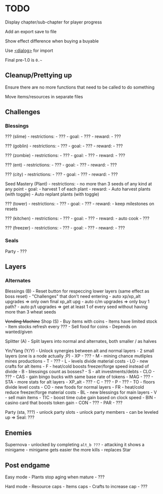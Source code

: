 # TODO #

Display chapter/sub-chapter for player progress

Add an export save to file

Show effect difference when buying a buyable

Use [\<dialog\>](https://developer.mozilla.org/en-US/docs/Web/HTML/Element/dialog) for import

Final pre-1.0 is `0.~`

## Cleanup/Prettying up ##

Ensure there are no more functions that need to be called to do something

Move items/resources in separate files

## Challenges ##

### Blessings ###

??? (slime)
    - restrictions:
        - ???
    - goal:
        - ???
    - reward:
        - ???

??? (goblin)
    - restrictions:
        - ???
    - goal:
        - ???
    - reward:
        - ???

??? (zombie)
    - restrictions:
        - ???
    - goal:
        - ???
    - reward:
        - ???

??? (ent)
    - restrictions:
        - ???
    - goal:
        - ???
    - reward:
        - ???

??? (city)
    - restrictions:
        - ???
    - goal:
        - ???
    - reward:
        - ???

Seed Mastery (Plant)
    - restrictions:
        - no more than 3 seeds of any kind at any point
    - goal:
        - harvest 1 of each plant
    - reward:
        - Auto harvest plants (with toggle)
        - Auto replant plants (with toggle)

??? (tower)
    - restrictions:
        - ???
    - goal:
        - ???
    - reward:
        - keep milestones on resets

??? (kitchen)
    - restrictions:
        - ???
    - goal:
        - ???
    - reward:
        - auto cook
        - ???

??? (freezer)
    - restrictions:
        - ???
    - goal:
        - ???
    - reward:
        - ???

### Seals ###

Party
    - ???

## Layers ##

### Alternates ###

Blessings (B)
    - Reset button for respeccing lower layers (same effect as boss reset)
    - "Challenges" that don't need entering
        - auto xp/xp_alt upgrades => only own final xp_alt upg
        - auto c/m upgrades => only buy 1 path?
        - auto p/t upgrades => get at least 1 of every seed without having more than 3 wheat seeds

~~Vending Machine~~ Shop (S)
    - Buy items with coins
    - Items have limited stock
    - Item stocks refresh every ???
    - Sell food for coins
        - Depends on wanted/given

Splitter (A)
    - Split layers into normal and alternates, both smaller / as halves

Yin/Yang (Y/Y)
    - Unlock synergies between alt and normal layers
    - 2 small layers (one is a node actually ;P)
        - XP
            - ???
        - M
            - mining chance mutliples mines productions
        - T
            - ???
        - L
            - levels divide material costs
        - LO
            - new crafts for alt items
        - F
            - heat/cold boosts freezer/forge speed instead of divide
        - B
            - blessings count as bosses?
        - S
            - alt investments/debts
        - CLO
            - ???
        - CAS
            - gain bingo bucks with same base rate of tokens
        - MAG
            - ???
        - STA
            - more stats for alt layers
        - XP_alt
            - ???
        - C
            - ???
        - P
            - ???
        - TO
            - floors divide level costs
        - CO
            - new foods for normal layers
        - FR
            - heat/cold reduce freezer/forge material costs
        - BL
            - new blessings for main layers
        - V
            - sell main items
        - TIC
            - boost time cube gain based on clock speed
        - BIN
            - casino card that boosts token gain
        - CON
            - ???
        - PAR
            - ???

Party (sta, ???)
    - unlock party slots
    - unlock party members
        - can be leveled up
    => Seal: ???

## Enemies ##

Supernova
    - unlocked by completing `alt_b ???`
    - attacking it shows a minigame
    - minigame gets easier the more kills
    - replaces Star

## Post endgame ##

Easy mode
    - Plants stop aging when mature
    - ???

Hard mode
    - Resource caps
    - Items caps
        - Crafts to increase cap
    - ???
